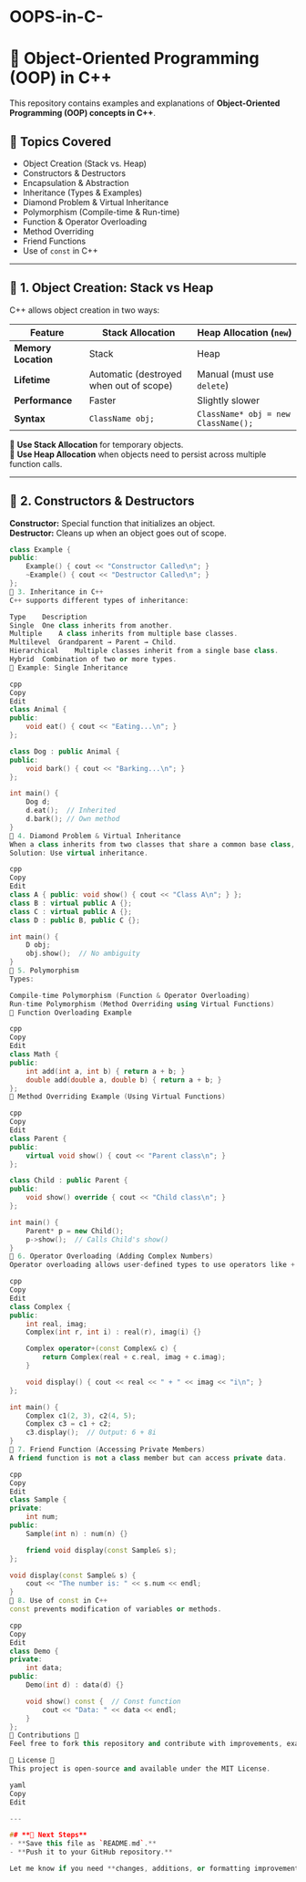 # OOPS-in-C-

# 🚀 Object-Oriented Programming (OOP) in C++

This repository contains examples and explanations of **Object-Oriented Programming (OOP) concepts in C++**.

## 📌 Topics Covered
- Object Creation (Stack vs. Heap)
- Constructors & Destructors
- Encapsulation & Abstraction
- Inheritance (Types & Examples)
- Diamond Problem & Virtual Inheritance
- Polymorphism (Compile-time & Run-time)
- Function & Operator Overloading
- Method Overriding
- Friend Functions
- Use of `const` in C++

---

## 📌 1. Object Creation: Stack vs Heap
C++ allows object creation in two ways:

| Feature        | Stack Allocation | Heap Allocation (`new`) |
|---------------|----------------|--------------------|
| **Memory Location** | Stack         | Heap             |
| **Lifetime**      | Automatic (destroyed when out of scope) | Manual (must use `delete`) |
| **Performance**   | Faster        | Slightly slower   |
| **Syntax**       | `ClassName obj;` | `ClassName* obj = new ClassName();` |

📌 **Use Stack Allocation** for temporary objects.  
📌 **Use Heap Allocation** when objects need to persist across multiple function calls.

---

## 📌 2. Constructors & Destructors
**Constructor:** Special function that initializes an object.  
**Destructor:** Cleans up when an object goes out of scope.

```cpp
class Example {
public:
    Example() { cout << "Constructor Called\n"; }
    ~Example() { cout << "Destructor Called\n"; }
};
📌 3. Inheritance in C++
C++ supports different types of inheritance:

Type	Description
Single	One class inherits from another.
Multiple	A class inherits from multiple base classes.
Multilevel	Grandparent → Parent → Child.
Hierarchical	Multiple classes inherit from a single base class.
Hybrid	Combination of two or more types.
📌 Example: Single Inheritance

cpp
Copy
Edit
class Animal {
public:
    void eat() { cout << "Eating...\n"; }
};

class Dog : public Animal {
public:
    void bark() { cout << "Barking...\n"; }
};

int main() {
    Dog d;
    d.eat();  // Inherited
    d.bark(); // Own method
}
📌 4. Diamond Problem & Virtual Inheritance
When a class inherits from two classes that share a common base class, ambiguity arises.
Solution: Use virtual inheritance.

cpp
Copy
Edit
class A { public: void show() { cout << "Class A\n"; } };
class B : virtual public A {};
class C : virtual public A {};
class D : public B, public C {};

int main() {
    D obj;
    obj.show();  // No ambiguity
}
📌 5. Polymorphism
Types:

Compile-time Polymorphism (Function & Operator Overloading)
Run-time Polymorphism (Method Overriding using Virtual Functions)
📌 Function Overloading Example

cpp
Copy
Edit
class Math {
public:
    int add(int a, int b) { return a + b; }
    double add(double a, double b) { return a + b; }
};
📌 Method Overriding Example (Using Virtual Functions)

cpp
Copy
Edit
class Parent {
public:
    virtual void show() { cout << "Parent class\n"; }
};

class Child : public Parent {
public:
    void show() override { cout << "Child class\n"; }
};

int main() {
    Parent* p = new Child();
    p->show();  // Calls Child's show()
}
📌 6. Operator Overloading (Adding Complex Numbers)
Operator overloading allows user-defined types to use operators like +.

cpp
Copy
Edit
class Complex {
public:
    int real, imag;
    Complex(int r, int i) : real(r), imag(i) {}

    Complex operator+(const Complex& c) {
        return Complex(real + c.real, imag + c.imag);
    }

    void display() { cout << real << " + " << imag << "i\n"; }
};

int main() {
    Complex c1(2, 3), c2(4, 5);
    Complex c3 = c1 + c2;
    c3.display();  // Output: 6 + 8i
}
📌 7. Friend Function (Accessing Private Members)
A friend function is not a class member but can access private data.

cpp
Copy
Edit
class Sample {
private:
    int num;
public:
    Sample(int n) : num(n) {}

    friend void display(const Sample& s);
};

void display(const Sample& s) {
    cout << "The number is: " << s.num << endl;
}
📌 8. Use of const in C++
const prevents modification of variables or methods.

cpp
Copy
Edit
class Demo {
private:
    int data;
public:
    Demo(int d) : data(d) {}

    void show() const {  // Const function
        cout << "Data: " << data << endl;
    }
};
📌 Contributions 🤝
Feel free to fork this repository and contribute with improvements, examples, and explanations!

📌 License 📝
This project is open-source and available under the MIT License.

yaml
Copy
Edit

---

## **📌 Next Steps**
- **Save this file as `README.md`.**
- **Push it to your GitHub repository.**

Let me know if you need **changes, additions, or formatting improvements**! 🚀
